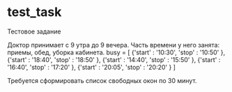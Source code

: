# test_task
Тестовое задание

Доктор принимает с 9 утра до 9 вечера.
Часть времени у него занята: приемы, обед, уборка кабинета.
busy = [
{'start' : '10:30',
'stop' : '10:50'
},
{'start' : '18:40',
'stop' : '18:50'
},
{'start' : '14:40',
'stop' : '15:50'
},
{'start' : '16:40',
'stop' : '17:20'
},
{'start' : '20:05',
'stop' : '20:20'
}
]

Требуется сформировать список свободных окон по 30 минут.
